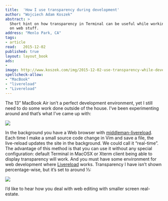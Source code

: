 ```yaml
---
title:	'How I use transparency during development'
author: "Wojciech Adam Koszek"
abstract: >
  Short hint on how transparency in Terminal can be useful while working
  on web stuff.
address: "Menlo Park, CA"
tags:
- article
read:	2015-12-02
published: true
layout:	layout_book
ads:
- 
image: http://www.koszek.com/img/2015-12-02-use-transparency-while-development/image01.png
spellcheck-allow:
- "MacBook"
- "livereload"
- "Livereload"
---
```




The 13” MacBook Air isn’t a perfect development environment, yet I still
need to do some work done outside of the house. I’ve been experimenting
around and that’s what I’ve came up with:

![](2015-12-02-use-transparency-while-development/image01.png)

In the background you have a Web browser with
[middleman-livereload](https://github.com/middleman/middleman-livereload).
Each time I make a small source code change in Vim and save a file, the
live-reload updates the site in the background. We could call it
“real-time”. The advantage of this method is that you can use it without
any special configuration: default Terminal in MacOSX or Xterm client
being able to display transparency will work. And you must have some
environment for web development where
[Livereload](http://livereload.com/) works. Transparency I have isn’t
shown percentage-wise, but it’s set to around ⅓:

![](2015-12-02-use-transparency-while-development/image03.png)

I’d like to hear how you deal with web editing with smaller screen
real-estate.
